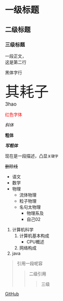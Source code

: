
# 一级标题
## 二级标题
### 三级标题

一段正文，<br>
这是第二行

<font face="黑体">黑体字行</font><br>

<font size=7>其耗子</font><br>
<font size=3>3hao</font>

<font color=#FF0000>红色字体</font>

*斜体*

**粗体**

***写粗体***

现在是一段描述，凸显`关键字`

~~删除线~~

* 语文
* 数学
* 物理
  * 流体物理
  * 粒子物理
  * 名句太物理
 	* 物理系及
	* 自己02

1. 计算机科学
	1. 计算机基本构成
	   * CPU概述
	2. 网络构成
2. java

> 引用一段呢容
>> 二级引用
>>> 三级

[GitHub](https://github.com "点击跳转GIT")
